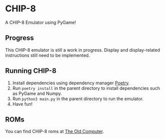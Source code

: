 # CHIP-8

A CHIP-8 Emulator using PyGame!

## Progress ##

This CHIP-8 emulator is still a work in progress. Display and display-related instructions still need to be implemented.

## Running CHIP-8 ##

1. Install dependencies using dependency manager [Poetry](https://python-poetry.org/).
2. Run `poetry install` in the parent directory to install dependencies such as PyGame and Numpy.
3. Run `python3 main.py` in the parent directory to run the emulator.
4. Have fun!

## ROMs ##

You can find CHIP-8 roms at [The Old Computer](https://www.theoldcomputer.com/roms/index.php?folder=Chip-8/Chip-8/Games).
